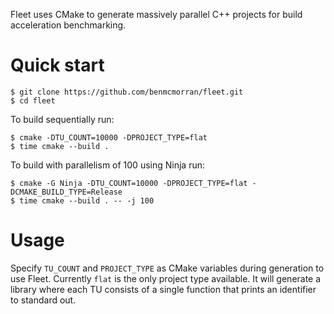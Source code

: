 Fleet uses CMake to generate massively parallel C++ projects for build
acceleration benchmarking.

# Quick start

    $ git clone https://github.com/benmcmorran/fleet.git
    $ cd fleet

To build sequentially run:

    $ cmake -DTU_COUNT=10000 -DPROJECT_TYPE=flat
    $ time cmake --build .

To build with parallelism of 100 using Ninja run:

    $ cmake -G Ninja -DTU_COUNT=10000 -DPROJECT_TYPE=flat -DCMAKE_BUILD_TYPE=Release
    $ time cmake --build . -- -j 100

# Usage

Specify `TU_COUNT` and `PROJECT_TYPE` as CMake variables during generation to
use Fleet. Currently `flat` is the only project type available. It will generate
a library where each TU consists of a single function that prints an identifier
to standard out.
